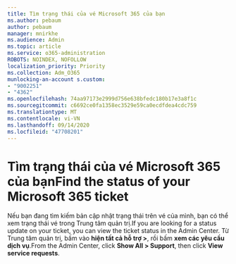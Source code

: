 ```yaml
---
title: Tìm trạng thái của vé Microsoft 365 của bạn
ms.author: pebaum
author: pebaum
manager: mnirkhe
ms.audience: Admin
ms.topic: article
ms.service: o365-administration
ROBOTS: NOINDEX, NOFOLLOW
localization_priority: Priority
ms.collection: Adm_O365
munlocking-an-account s.custom:
- "9002251"
- "4362"
ms.openlocfilehash: 74aa97173e2999d756e638bfedc180b17e3a8f1c
ms.sourcegitcommit: c6692ce0fa1358ec3529e59ca0ecdfdea4cdc759
ms.translationtype: MT
ms.contentlocale: vi-VN
ms.lasthandoff: 09/14/2020
ms.locfileid: "47708201"
---
```

# <a name="find-the-status-of-your-microsoft-365-ticket"></a><span data-ttu-id="38b19-102">Tìm trạng thái của vé Microsoft 365 của bạn</span><span class="sxs-lookup"><span data-stu-id="38b19-102">Find the status of your Microsoft 365 ticket</span></span>

<span data-ttu-id="38b19-103">Nếu bạn đang tìm kiếm bản cập nhật trạng thái trên vé của mình, bạn có thể xem trạng thái vé trong Trung tâm quản trị.</span><span class="sxs-lookup"><span data-stu-id="38b19-103">If you are looking for a status update on your ticket, you can view the ticket status in the Admin Center.</span></span> <span data-ttu-id="38b19-104">Từ Trung tâm quản trị, bấm vào **hiện tất cả hỗ trợ >**, rồi bấm **xem các yêu cầu dịch vụ**.</span><span class="sxs-lookup"><span data-stu-id="38b19-104">From the Admin Center, click **Show All > Support**, then click **View service requests**.</span></span>
